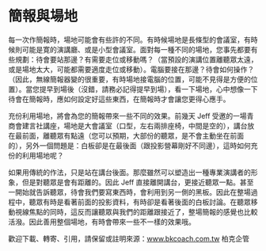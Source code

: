 # 簡報與場地 

<p>每一次作簡報時，場地可能會有些許的不同。有時候場地是長條型的會議室，有時候則可能是寛的演講廳、或是小型會議室。面對每一種不同的場地，您事先都要有些規劃：待會要站那邊？有需要走位或移動嗎？（當預設的演講位置離聽眾太遠，或是場地太大，可能都需要適度走位或移動）。電腦要接在那邊？待會如何操作？（因此，無線簡報器變的很重要，有時場地接電腦的位置，可能不見得是方便的位置）。當您提早到場後（沒錯，請務必記得提早到場），看一下場地，心中想像一下待會在簡報時，應如何設定好這些東西，在簡報時才會讓您更得心應手。<a name="more"></a></p>
<p>充份利用場地，將會為您的簡報帶來一些不同的效果。前幾天 Jeff 受邀的一場青商會建言社講座，場地是大會議室（口型，左右兩排座椅，中間是空的），講台放在最前面，離聽眾有點遠（您可以預期，大部份的聽眾，是不會主動坐在前面的），另外一個問題是：白板卻是在最後面（跟投影營幕剛好不同邊），這時如何充份的利用場地呢？</p>
<p>如果用傳統的作法，只是站在講台後面。那麼雖然可以塑造出一種專業演講者的形象，但是對聽眾是會有距離的。因此 Jeff 直接離開講台，更接近聽眾一點。甚至一開始就告訴聽眾，待會我們要寫東西時，會利用到另一側的黑板。因此在整場過程中，聽眾有時是看著前面的投影資料，有時卻是看著後面的白板討論。在聽眾移動視線焦點的同時，這反而讓聽眾與我們的距離跟接近了，整場簡報的感覺也比較活潑。因此善用整個場地，有時會帶來一些不一樣的效果哦。</p>
<p>歡迎下載、轉寄、引用，請保留或註明來源：<a href="http://www.bkcoach.com.tw/">www.bkcoach.com.tw</a> 柏克企管</p>